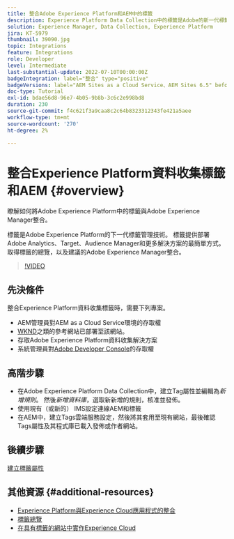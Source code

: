 ```yaml
---
title: 整合Adobe Experience Platform和AEM中的標籤
description: Experience Platform Data Collection中的標籤是Adobe的新一代標籤管理解決方案，也是部署Adobe Analytics、Target、Audience Manager和其他解決方案的最佳方式。 取得Adobe Experience Platform中的標籤概觀，以及與Adobe Experience Manager整合的建議。
solution: Experience Manager, Data Collection, Experience Platform
jira: KT-5979
thumbnail: 39090.jpg
topic: Integrations
feature: Integrations
role: Developer
level: Intermediate
last-substantial-update: 2022-07-10T00:00:00Z
badgeIntegration: label="整合" type="positive"
badgeVersions: label="AEM Sites as a Cloud Service、AEM Sites 6.5" before-title="false"
doc-type: Tutorial
exl-id: bdae56d8-96e7-4b05-9b8b-3c6c2e998bd8
duration: 230
source-git-commit: f4c621f3a9caa8c2c64b8323312343fe421a5aee
workflow-type: tm+mt
source-wordcount: '270'
ht-degree: 2%

---
```


# 整合Experience Platform資料收集標籤和AEM {#overview}

瞭解如何將Adobe Experience Platform中的標籤與Adobe Experience Manager整合。

標籤是Adobe Experience Platform的下一代標籤管理技術。 標籤提供部署Adobe Analytics、Target、Audience Manager和更多解決方案的最簡單方式。 取得標籤的總覽，以及建議的Adobe Experience Manager整合。

>[!VIDEO](https://video.tv.adobe.com/v/3445211?quality=12&learn=on&captions=chi_hant)

## 先決條件

整合Experience Platform資料收集標籤時，需要下列專案。

+ AEM管理員對AEM as a Cloud Service環境的存取權
+ [WKND](https://github.com/adobe/aem-guides-wknd)之類的參考網站已部署至該網站。
+ 存取Adobe Experience Platform資料收集解決方案
+ 系統管理員對[Adobe Developer Console](https://developer.adobe.com/developer-console/)的存取權


## 高階步驟

+ 在Adobe Experience Platform Data Collection中，建立Tag屬性並編輯為&#x200B;_新增規則_。 然後&#x200B;_新增資料庫_，選取新新增的規則，核准並發佈。
+ 使用現有（或新的） IMS設定連線AEM和標籤
+ 在AEM中，建立Tags雲端服務設定，然後將其套用至現有網站，最後確認Tags屬性及其程式庫已載入發佈或作者網站。

## 後續步驟

[建立標籤屬性](create-tag-property.md)

## 其他資源 {#additional-resources}

+ [Experience Platform與Experience Cloud應用程式的整合](https://experienceleague.adobe.com/docs/platform-learn/tutorials/intro-to-platform/integrations-with-experience-cloud-applications.html?lang=zh-Hant)
+ [標籤總覽](https://experienceleague.adobe.com/docs/experience-platform/tags/home.html?lang=zh-Hant)
+ [在具有標籤的網站中實作Experience Cloud](https://experienceleague.adobe.com/docs/platform-learn/implement-in-websites/overview.html?lang=zh-Hant)

